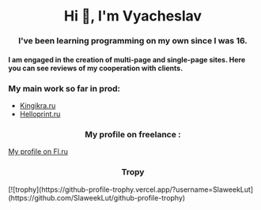 <h1 align="center">Hi 👋, I'm Vyacheslav</h1>
<h3 align="center">
  I've been learning programming on my own since I was 16.
</h3>
<h4>
  I am engaged in the creation of multi-page and single-page sites. Here you can see reviews of my cooperation with clients.
</h4>
<h3>My main work so far in prod:</h3>
<ul>
  <li><a href='https://kingikra.ru/'>Kingikra.ru</a></li>
  <li><a href='https://helloprint.ru/'>Helloprint.ru</a></li>
</ul>
<h3 align='center'>
  My profile on freelance :
</h3>
<a href="https://www.fl.ru/users/vyacheslav-luts/">My profile on Fl.ru</a>
<h3 align='center'>Tropy</h3>
<div>
  [![trophy](https://github-profile-trophy.vercel.app/?username=SlaweekLut](https://github.com/SlaweekLut/github-profile-trophy)
</div>
